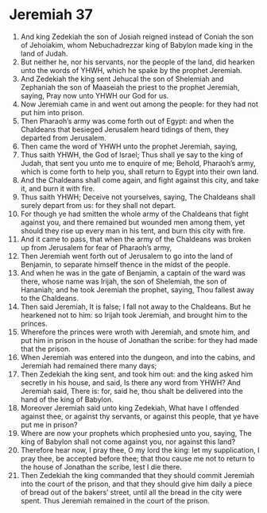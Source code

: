 ﻿# Jeremiah 37
1. And king Zedekiah the son of Josiah reigned instead of Coniah the son of Jehoiakim, whom Nebuchadrezzar king of Babylon made king in the land of Judah. 
2. But neither he, nor his servants, nor the people of the land, did hearken unto the words of YHWH, which he spake by the prophet Jeremiah. 
3. And Zedekiah the king sent Jehucal the son of Shelemiah and Zephaniah the son of Maaseiah the priest to the prophet Jeremiah, saying, Pray now unto YHWH our God for us. 
4. Now Jeremiah came in and went out among the people: for they had not put him into prison. 
5. Then Pharaoh’s army was come forth out of Egypt: and when the Chaldeans that besieged Jerusalem heard tidings of them, they departed from Jerusalem. 
6.  Then came the word of YHWH unto the prophet Jeremiah, saying, 
7. Thus saith YHWH, the God of Israel; Thus shall ye say to the king of Judah, that sent you unto me to enquire of me; Behold, Pharaoh’s army, which is come forth to help you, shall return to Egypt into their own land. 
8. And the Chaldeans shall come again, and fight against this city, and take it, and burn it with fire. 
9. Thus saith YHWH; Deceive not yourselves, saying, The Chaldeans shall surely depart from us: for they shall not depart. 
10. For though ye had smitten the whole army of the Chaldeans that fight against you, and there remained but wounded men among them, yet should they rise up every man in his tent, and burn this city with fire. 
11.  And it came to pass, that when the army of the Chaldeans was broken up from Jerusalem for fear of Pharaoh’s army, 
12. Then Jeremiah went forth out of Jerusalem to go into the land of Benjamin, to separate himself thence in the midst of the people. 
13. And when he was in the gate of Benjamin, a captain of the ward was there, whose name was Irijah, the son of Shelemiah, the son of Hananiah; and he took Jeremiah the prophet, saying, Thou fallest away to the Chaldeans. 
14. Then said Jeremiah, It is false; I fall not away to the Chaldeans. But he hearkened not to him: so Irijah took Jeremiah, and brought him to the princes. 
15. Wherefore the princes were wroth with Jeremiah, and smote him, and put him in prison in the house of Jonathan the scribe: for they had made that the prison. 
16.  When Jeremiah was entered into the dungeon, and into the cabins, and Jeremiah had remained there many days; 
17. Then Zedekiah the king sent, and took him out: and the king asked him secretly in his house, and said, Is there any word from YHWH? And Jeremiah said, There is: for, said he, thou shalt be delivered into the hand of the king of Babylon. 
18. Moreover Jeremiah said unto king Zedekiah, What have I offended against thee, or against thy servants, or against this people, that ye have put me in prison? 
19. Where are now your prophets which prophesied unto you, saying, The king of Babylon shall not come against you, nor against this land? 
20. Therefore hear now, I pray thee, O my lord the king: let my supplication, I pray thee, be accepted before thee; that thou cause me not to return to the house of Jonathan the scribe, lest I die there. 
21. Then Zedekiah the king commanded that they should commit Jeremiah into the court of the prison, and that they should give him daily a piece of bread out of the bakers’ street, until all the bread in the city were spent. Thus Jeremiah remained in the court of the prison. 
